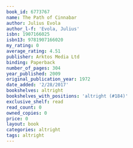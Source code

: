 ```yaml
---
book_id: 6773767
name: The Path of Cinnabar
author: Julius Evola
author_l-f: 'Evola, Julius'
isbn: 1907166025
isbn13: 9781907166020
my_rating: 0
average_rating: 4.51
publisher: Arktos Media Ltd
binding: Paperback
number_of_pages: 304
year_published: 2009
original_publication_year: 1972
date_added: '2/28/2017'
bookshelves: altright
bookshelves_with_positions: 'altright (#184)'
exclusive_shelf: read
read_count: 0
owned_copies: 0
price: 0
layout: book
categories: altright
tags: altright
---
```

